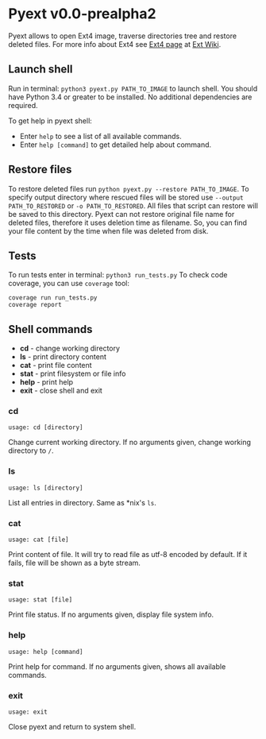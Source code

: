 # Pyext v0.0-prealpha2

Pyext allows to open Ext4 image, traverse directories tree and restore deleted files.
For more info about Ext4 see [Ext4 page](https://ext4.wiki.kernel.org/index.php/Ext4_Disk_Layout)
at [Ext Wiki](https://ext4.wiki.kernel.org/index.php/Main_Page).

## Launch shell
Run in terminal: `python3 pyext.py PATH_TO_IMAGE` to launch shell.
You should have Python 3.4 or greater to be installed.
No additional dependencies are required.

To get help in pyext shell:
* Enter `help` to see a list of all available commands.
* Enter `help [command]` to get detailed help about command.

## Restore files

To restore deleted files run `python pyext.py --restore PATH_TO_IMAGE`.
To specify output directory where rescued files will be stored use
`--output PATH_TO_RESTORED` or `-o PATH_TO_RESTORED`.
All files that script can restore will be saved to this directory. Pyext can not restore original file name for deleted files, therefore it uses deletion time as filename. So, you can find your file content by the time when file was deleted from disk.

## Tests
To run tests enter in terminal: `python3 run_tests.py`
To check code coverage, you can use `coverage` tool:
```
coverage run run_tests.py
coverage report
```

## Shell commands
* __cd__ - change working directory
* __ls__ - print directory content
* __cat__ - print file content
* __stat__ - print filesystem or file info
* __help__ - print help
* __exit__ - close shell and exit

### cd
```
usage: cd [directory]
```
Change current working directory. If no arguments given,
change working directory to `/`.

### ls
```
usage: ls [directory]
```
List all entries in directory. Same as \*nix's `ls`.

### cat
```
usage: cat [file]
```
Print content of file. It will try to read file as utf-8 encoded by default. If it fails, file will be shown as a  byte stream.

### stat
```
usage: stat [file]
```
Print file status. If no arguments given, display file system info.

### help
```
usage: help [command]
```
Print help for command. If no arguments given, shows all
available commands.

### exit
```
usage: exit
```
Close pyext and return to system shell.
